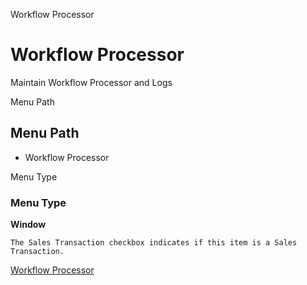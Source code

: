 
Workflow Processor
# Workflow Processor


Maintain Workflow Processor and Logs

Menu Path
## Menu Path



- Workflow Processor

Menu Type
### Menu Type

**Window**

```
The Sales Transaction checkbox indicates if this item is a Sales Transaction.
```

[Workflow Processor](../../window-workflow-processor.md)